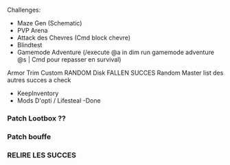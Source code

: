 Challenges:
 - Maze Gen (Schematic)
 - PVP Arena
 - Attack des Chevres (Cmd block chevre)
 - Blindtest
 - Gamemode Adventure (/execute @a in dim run gamemode adventure @s | Cmd pour repasser en survival)

Armor Trim Custom RANDOM
Disk FALLEN
SUCCES Random Master list des autres succes a check

- KeepInventory
- Mods D'opti / Lifesteal -Done

### Patch Lootbox ??
### Patch bouffe
### RELIRE LES SUCCES